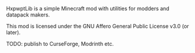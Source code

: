 HxpwptLib is a simple Minecraft mod with utilities for modders and datapack makers.

This mod is licensed under the GNU Affero General Public License v3.0 (or later).

TODO: publish to CurseForge, Modrinth etc.

